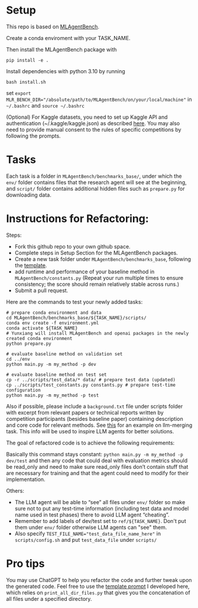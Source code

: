 # Setup
This repo is based on [MLAgentBench](https://github.com/snap-stanford/MLAgentBench). 

Create a conda enviroment with your TASK_NAME.

Then install the MLAgentBench package with
```
pip install -e .
```

Install dependencies with python 3.10 by running 
```
bash install.sh
```

set `export MLR_BENCH_DIR="/absolute/path/to/MLAgentBench/on/your/local/machine"` in `~/.bashrc` and `source ~/.bashrc`

(Optional) For Kaggle datasets, you need to set up Kaggle API and authentication (~/.kaggle/kaggle.json) as described [here](https://www.kaggle.com/docs/api). You may also need to provide manual consent to the rules of specific competitions by following the prompts. 

# Tasks

Each task is a folder in `MLAgentBench/benchmarks_base/`, under which the `env/` folder contains files that the research agent will see at the beginning, and `script/` folder contains additional hidden files such as `prepare.py` for downloading data.

# Instructions for Refactoring:

Steps:
- Fork this github repo to your own github space.
- Complete steps in Setup Section for the MLAgentBench packages.
- Create a new task folder under `MLAgentBench/benchmarks_base`, following the [template](https://github.com/yunx-z/MLAgentBench/tree/main/MLAgentBench/benchmarks_base/base-competition).
- add runtime and performance of your baseline method in `MLAgentBench/constants.py` (Repeat your run multiple times to ensure consistency; the score should remain relatively stable across runs.)
- Submit a pull request.

Here are the commands to test your newly added tasks:
```
# prepare conda environment and data
cd MLAgentBench/benchmarks_base/${TASK_NAME}/scripts/
conda env create -f environment.yml
conda activate ${TASK_NAME}
# Yunxiang will install MLAgentBench and openai packages in the newly created conda environment
python prepare.py

# evaluate baseline method on validation set
cd ../env
python main.py -m my_method -p dev

# evaluate baseline method on test set
cp -r ../scripts/test_data/* data/ # prepare test data (updated)
cp ../scripts/test_constants.py constants.py # prepare test-time configuration
python main.py -m my_method -p test
```

Also if possible, please include a `background.txt`  file under scripts  folder with excerpt from relevant papers or technical reports written by competition participants (besides baseline paper) containing description and core code for relevant methods. See [this](https://github.com/yunx-z/MLAgentBench/blob/main/MLAgentBench/benchmarks_base/llm-merging/scripts/background.txt) for an example on llm-merging task. This info will be used to inspire LLM agents for better solutions.

The goal of refactored code is to achieve the following requirements:

Basically this command stays constant:
`python main.py -m my_method -p dev/test`
and then any code that could deal with evaluation metrics should be read_only and need to make sure read_only files don’t contain stuff that are necessary for training and that the agent could need to modify for their implementation.

Others:
- The LLM agent will be able to “see” all files under `env/` folder so make sure not to put any test-time information (including test data and model name used in test phases) there to avoid LLM agent “cheating”.
- Remember to add labels of dev/test set to `ref/${TASK_NAME}`. Don't put them under `env/` folder otherwise LLM agents can "see" them.
- Also specify `TEST_FILE_NAME="test_data_file_name_here"` in `scripts/config.sh` and put `test_data_file` under `scripts/`

# Pro tips

You may use ChatGPT to help you refactor the code and further tweak upon the generated code. Feel free to use the [template prompt](https://docs.google.com/document/d/1GMREHB8phddatCQcsg9QlWJdqzryQ2xBCV7sFV21g0Q/edit?usp=sharing) I developed here, which relies on `print_all_dir_files.py` that gives you the concatenation of all files under a specified directory.